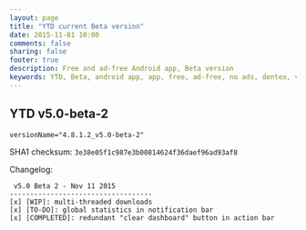 ```yaml
---
layout: page
title: "YTD current Beta version"
date: 2015-11-01 10:00
comments: false
sharing: false
footer: true
description: Free and ad-free Android app, Beta version
keywords: YTD, Beta, android app, app, free, ad-free, no ads, dentex, video, audio, YouTube, downloader, media, conversion, extraction, management
---
```


## YTD v5.0-beta-2

`versionName="4.8.1.2_v5.0-beta-2"`

SHA1 checksum: `3e38e05f1c987e3b00814624f36daef96ad93af8`

Changelog:

     v5.0 Beta 2 - Nov 11 2015
    -----------------------------------
    [x] [WIP]: multi-threaded downloads
    [x] [TO-DO]: global statistics in notification bar
    [x] [COMPLETED]: redundant "clear dashboard" button in action bar
